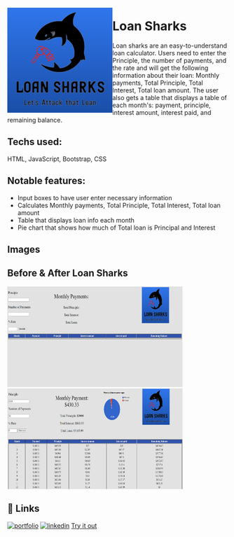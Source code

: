 <a href="url"><img src="/images/LS_icon.png" align="left" height="240" width="240" ></a>

# Loan Sharks

Loan sharks are an easy-to-understand loan calculator. Users need to enter the Principle, the number of payments, and the rate and will get the following information about their loan: Monthly payments, Total Principle, Total Interest, Total loan amount. The user also gets a table that displays a table of each month's: payment, principle, interest amount, interest paid, and remaining balance.

## Techs used:

HTML, JavaScript, Bootstrap, CSS

## Notable features:

- Input boxes to have user enter necessary information
- Calculates Monthly payments, Total Principle, Total Interest, Total loan amount
- Table that displays loan info each month
- Pie chart that shows how much of Total loan is Principal and Interest

## Images

## Before & After Loan Sharks

<a href="url"><img src="/images/LS_before.png" height="230" width="400" ></a>
<a href="url"><img src="/images/LS_after.png" height="230" width="400" ></a>

## 🔗 Links

[![portfolio](https://img.shields.io/badge/my_portfolio-000?style=for-the-badge&logo=ko-fi&logoColor=white)](https://sergiomendozer.github.io/Portfolio/)
[![linkedin](https://img.shields.io/badge/linkedin-0A66C2?style=for-the-badge&logo=linkedin&logoColor=white)](https://www.linkedin.com/in/sergio-mendoza-software-developer/)
[Try it out](https://sergiomendozer.github.io/Loan-Sharks/)

